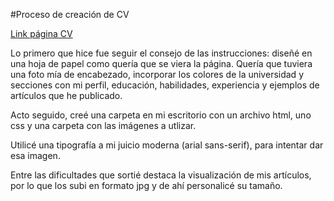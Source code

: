 #Proceso de creación de CV

[Link página CV](https://danielmorenoc1.github.io/CV-de-Daniel-Moreno-Cancino/)

Lo primero que hice fue seguir el consejo de las instrucciones: diseñé en una hoja de papel como quería que se viera la página. Quería que tuviera una foto mía de encabezado, incorporar los colores de la universidad y secciones con mi perfil, educación, habilidades, experiencia y ejemplos de artículos que he publicado. 

Acto seguido, creé una carpeta en mi escritorio con un archivo html, uno css y una carpeta con las imágenes a utlizar. 

Utilicé una tipografía a mi juicio moderna (arial sans-serif), para intentar dar esa imagen.

Entre las dificultades que sortié destaca la visualización de mis artículos, por lo que los subi en formato jpg y de ahí personalicé su tamaño. 


